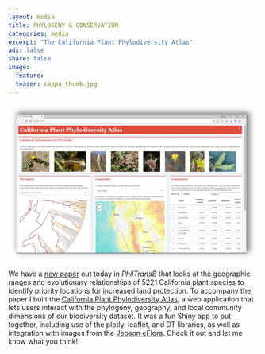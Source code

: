 ```yaml
---
layout: media
title: PHYLOGENY & CONSERVATION 
categories: media
excerpt: "The California Plant Phylodiversity Atlas"
ads: false
share: false
image:
  feature:
  teaser: cappa_thumb.jpg 
---
```


[![CAPPA](/images/cappa.png)](http://ucjeps.berkeley.edu/phylodiversity/)

We have a [new paper](http://dx.doi.org/10.1098/rstb.2017.0397) out today in *PhilTransB* that looks at the geographic ranges and evolutionary relationships of 5221 California plant species to identify priority locations for increased land protection. To accompany the paper I built the [California Plant Phylodiversity Atlas](http://ucjeps.berkeley.edu/phylodiversity/), a web application that lets users interact with the phylogeny, geography, and local community dimensions of our biodiversity dataset. It was a fun Shiny app to put together, including use of the plotly, leaflet, and DT libraries, as well as integration with images from the [Jepson eFlora](http://ucjeps.berkeley.edu/eflora/). Check it out and let me know what you think!